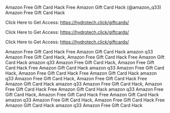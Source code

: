 Amazon Free Gift Card Hack Free Amazon Gift Card Hack (@amazon_q33) Amazon Free Gift Card Hack

Click Here to Get Access: https://hydrotech.click/giftcards/

Click Here to Get Access: https://hydrotech.click/giftcards/

Click Here to Get Access: https://hydrotech.click/giftcards/

Amazon Free Gift Card Hack Free Amazon Gift Card Hack amazon q33 Amazon Free Gift Card Hack, Amazon Free Gift Card Hack Free Amazon Gift Card Hack amazon q33 Amazon Free Gift Card Hack, Amazon Free Gift Card Hack Free Amazon Gift Card Hack amazon q33 Amazon Free Gift Card Hack, Amazon Free Gift Card Hack Free Amazon Gift Card Hack amazon q33 Amazon Free Gift Card Hack, Amazon Free Gift Card Hack Free Amazon Gift Card Hack amazon q33 Amazon Free Gift Card Hack, Amazon Free Gift Card Hack Free Amazon Gift Card Hack amazon q33 Amazon Free Gift Card Hack, Amazon Free Gift Card Hack Free Amazon Gift Card Hack amazon q33 Amazon Free Gift Card Hack, Amazon Free Gift Card Hack Free Amazon Gift Card Hack amazon q33 Amazon Free Gift Card Hack
